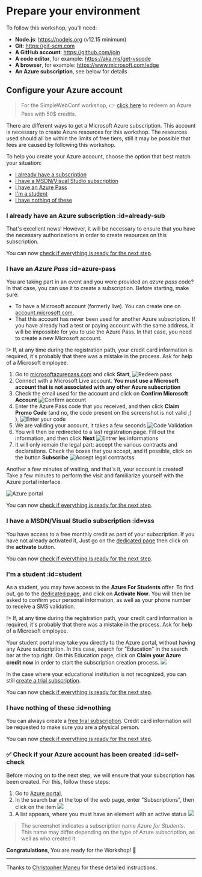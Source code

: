 # Prepare your environment

To follow this workshop, you'll need:

- **Node.js**: https://nodejs.org (v12.15 minimum)
- **Git**: https://git-scm.com
- **A GitHub account**: https://github.com/join
- **A code editor**, for example: https://aka.ms/get-vscode
- **A browser**, for example: https://www.microsoft.com/edge
- **An Azure subscription**, see below for details

## Configure your Azure account

> For the SimpleWebConf workshop, 👉 [click here](https://thankful-forest-09176b503.azurestaticapps.net/event/swc210622) to redeem an Azure Pass with 50$ credits.

There are different ways to get a Microsoft Azure subscription.
This account is necessary to create Azure resources for this workshop.
The resources used should all be within the limits of free tiers, still it may be possible that fees are caused by following this workshop.

To help you create your Azure account, choose the option that best match your situation:

- [I already have a subscription](#already-sub)
- [I have a MSDN/Visual Studio subscription](#vss)
- [I have an Azure Pass](#azure-pass)
- [I'm a student](#student)
- [I have nothing of these](#nothing)

### I already have an Azure subscription :id=already-sub

That's excellent news! However, it will be necessary to ensure that you have the necessary authorizations in order to create resources on this subscription.

You can now [check if everything is ready for the next step](#self-check).

### I have an _Azure Pass_ :id=azure-pass

You are taking part in an event and you were provided an _azure pass_ code?
In that case, you can use it to create a subscription.
Before starting, make sure:

- To have a Microsoft account (formerly live). You can create one on [account.microsoft.com](https://account.microsoft.com),
- That this account has never been used for another Azure subscription. If you have already had a test or paying account with the same address, it will be impossible for you to use the Azure Pass. In that case, you need to create a new Microsoft account.

!> If, at any time during the registration path, your credit card information is required, it's probably that there was a mistake in the process. Ask for help of a Microsoft employee.

1. Go to [microsoftazurepass.com][azurepass] and click **Start**,
![Redeem pass](./img/redeempass-1.jpg)
2. Connect with a Microsoft Live account. **You must use a Microsoft account that is not associated with any other Azure subscription**
3. Check the email used for the account and click on **Confirm Microsoft Account**
![Confirm account](./img/redeempass-2.jpg)
4. Enter the Azure Pass code that you received, and then click **Claim Promo Code** (and no, the code present on the
 screenshot is not valid ;) ),
![Enter your code](./img/redeempass-3.jpg)
5. We are validing your account, it takes a few seconds
![Code Validation](./img/redeempass-4.jpg)
6. You will then be redirected to a last registration page. Fill out the information, and then click **Next**
![Entrer les informations](./img/redeempass-5.jpg)
7. It will only remain the legal part: accept the various contracts and declarations. Check the boxes that you accept, and if possible, click on the button **Subscribe**
![Accept legal contractss](./img/redeempass-6.jpg)

Another a few minutes of waiting, and that's it, your account is created! Take a few minutes to perform the visit and familiarize yourself with the Azure portal interface.

![Azure portal](./img/redeempass-7.jpg)

You can now [check if everything is ready for the next step](#self-check).

### I have a MSDN/Visual Studio subscription :id=vss

You have access to a free monthly credit as part of your subscription. If you have not already activated it, Just go on the [dedicated page](https://azure.microsoft.com/pricing/member-offers/credit-for-visual-studio-subscribers/?WT.mc_id=javascript-32417-yolasors)
then click on the **activate** button.

You can now [check if everything is ready for the next step](#self-check).

### I'm a student :id=student

As a student, you may have access to the **Azure For Students** offer.
To find out, go to the [dedicated page][azure-student], and click on **Activate Now**.
You will then be asked to confirm your personal information, as well as your phone number to receive a SMS validation.

!> If, at any time during the registration path, your credit card information is required, it's probably that there was a mistake in the process. Ask for help of a Microsoft employee.

Your student portal may take you directly to the Azure portal, without having any Azure subscription.
In this case, search for "Education" in the search bar at the top right. On this Education page, click on **Claim your Azure credit now** in order to start the subscription creation process.
![](./img/student-1.png)

In the case where your educational institution is not recognized, you can still [create a trial subscription](#nothing).

You can now [check if everything is ready for the next step](#self-check).

### I have nothing of these :id=nothing

You can always create a [free trial subscription][azure-free-trial]. Credit card information will be requested to make sure you are a physical person.

You can now [check if everything is ready for the next step](#self-check).

### ✅ Check if your Azure account has been created :id=self-check

Before moving on to the next step, we will ensure that your subscription
has been created. For this, follow these steps:

1. Go to [Azure portal][azure-portal],
2. In the search bar at the top of the web page, enter "Subscriptions", then click on the item ![](./img/check-01.png)
3. A list appears, where you must have an element with an active status ![](./img/check-02.png)

>The screenshot indicates a subscription name _Azure for Students_. This name may differ depending on the type of Azure subscription, as well as who created it.

**Congratulations**, You are ready for the Workshop! 🥳

[azurepass]: https://www.microsoftazurepass.com/?WT.mc_id=javascript-32417-yolasors
[azure-portal]: https://portal.azure.com/?feature.customportal=false&WT.mc_id=javascript-32417-yolasors
[azure-free-trial]: https://azure.microsoft.com/free/?WT.mc_id=javascript-32417-yolasors
[azure-student]: https://azure.microsoft.com/free/students/?WT.mc_id=javascript-32417-yolasors

---
Thanks to [Christopher Maneu](https://twitter.com/cmaneu) for these detailed instructions.
